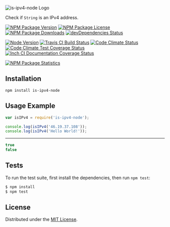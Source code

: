 ![is-ipv4-node Logo][logo]

Check if `String` is an IPv4 address.

[![NPM Package Version][npm-package-version-badge]][npm-package-url]
[![NPM Package License][npm-package-license-badge]][npm-package-license-url]
[![NPM Package Downloads][npm-package-downloads-badge]][npm-package-url]
[![devDependencies Status][devDependencies-status-badge]][devDependencies-status-page-url]

[![Node Version][node-version-badge]][node-downloads-page-url]
[![Travis CI Build Status][travis-ci-build-status-badge]][travis-ci-build-status-page-url]
[![Code Climate Status][code-climate-status-badge]][code-climate-status-page-url]
[![Code Climate Test Coverage Status][code-climate-test-coverage-status-badge]][code-climate-test-coverage-status-page-url]
[![Inch CI Documentation Coverage Status][inch-ci-documentation-coverage-status-badge]][inch-ci-documentation-coverage-status-page-url]

[![NPM Package Statistics][npm-package-statistics-badge]][npm-package-url]

## Installation

`npm install is-ipv4-node`

## Usage Example

```javascript
var isIPv4 = require('is-ipv4-node');

console.log(isIPv4('46.19.37.108'));
console.log(isIPv4('Hello World!'));
```

***

```javascript
true
false
```

## Tests

To run the test suite, first install the dependencies, then run `npm test`:

```bash
$ npm install
$ npm test
```

## License

Distributed under the [MIT License](LICENSE).

[logo]: https://cldup.com/R59vtF5-0x.png

[npm-package-url]: https://npmjs.org/package/is-ipv4-node

[npm-package-version-badge]: https://img.shields.io/npm/v/is-ipv4-node.svg?style=flat-square

[npm-package-license-badge]: https://img.shields.io/npm/l/is-ipv4-node.svg?style=flat-square
[npm-package-license-url]: http://opensource.org/licenses/MIT

[npm-package-downloads-badge]: https://img.shields.io/npm/dm/is-ipv4-node.svg?style=flat-square

[devDependencies-status-badge]: https://david-dm.org/AnatoliyGatt/is-ipv4-node/dev-status.svg?style=flat-square
[devDependencies-status-page-url]: https://david-dm.org/AnatoliyGatt/is-ipv4-node#info=devDependencies

[node-version-badge]: https://img.shields.io/node/v/is-ipv4-node.svg?style=flat-square
[node-downloads-page-url]: https://nodejs.org/en/download/

[travis-ci-build-status-badge]: https://img.shields.io/travis/AnatoliyGatt/is-ipv4-node.svg?style=flat-square
[travis-ci-build-status-page-url]: https://travis-ci.org/AnatoliyGatt/is-ipv4-node

[code-climate-status-badge]: https://img.shields.io/codeclimate/github/AnatoliyGatt/is-ipv4-node.svg?style=flat-square
[code-climate-status-page-url]: https://codeclimate.com/github/AnatoliyGatt/is-ipv4-node

[code-climate-test-coverage-status-badge]: https://img.shields.io/codeclimate/coverage/github/AnatoliyGatt/is-ipv4-node.svg?style=flat-square
[code-climate-test-coverage-status-page-url]: https://codeclimate.com/github/AnatoliyGatt/is-ipv4-node/coverage

[inch-ci-documentation-coverage-status-badge]: https://inch-ci.org/github/AnatoliyGatt/is-ipv4-node.svg?style=flat-square
[inch-ci-documentation-coverage-status-page-url]: https://inch-ci.org/github/AnatoliyGatt/is-ipv4-node

[npm-package-statistics-badge]: https://nodei.co/npm/is-ipv4-node.png?downloads=true&downloadRank=true&stars=true